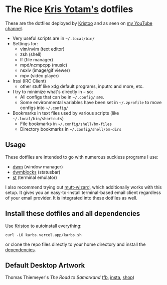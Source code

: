 # The Rice [Kris Yotam's](https://khr1st.vercel.app) dotfiles

These are the dotfiles deployed by [Kristoo](https://kristoo.vercel.app) and as seen on
[my YouTube channel](https://youtube.com/c/krisyotam).

- Very useful scripts are in `~/.local/bin/`
- Settings for:
	- vim/nvim (text editor)
	- zsh (shell)
	- lf (file manager)
	- mpd/ncmpcpp (music)
	- nsxiv (image/gif viewer)
	- mpv (video player)
 - Irssi (IRC Client)
	- other stuff like xdg default programs, inputrc and more, etc.
- I try to minimize what's directly in `~` so:
	- All configs that can be in `~/.config/` are.
	- Some environmental variables have been set in `~/.zprofile` to move configs into `~/.config/`
- Bookmarks in text files used by various scripts (like `~/.local/bin/shortcuts`)
	- File bookmarks in `~/.config/shell/bm-files`
	- Directory bookmarks in `~/.config/shell/bm-dirs`

## Usage

These dotfiles are intended to go with numerous suckless programs I use:

- [dwm](https://github.com/krisyotam/dwm) (window manager)
- [dwmblocks](https://github.com/krisyotam/dwmblocks) (statusbar)
- [st](https://github.com/krisyotam/st) (terminal emulator)

I also recommend trying out
[mutt-wizard](https://github.com/krisyotam/mutt-wizard), which additionally
works with this setup. It gives you an easy-to-install terminal-based email
client regardless of your email provider. It is integrated into these dotfiles
as well.

## Install these dotfiles and all dependencies

Use [Kristoo](https://karbs.vercel.app) to autoinstall everything:

```
curl -LO karbs.vercel.app/karbs.sh
```

or clone the repo files directly to your home directory and install the
[dependencies](https://github.com/LukeSmithxyz/LARBS/blob/master/static/progs.csv).

## Default Desktop Artwork

Thomas Thiemeyer's *The Road to Samarkand* ([fb](https://www.facebook.com/t.thiemeyer/), [insta](https://www.instagram.com/tthiemeyer/), [shop](https://www.redbubble.com/de/people/TThiemeyer/shop))
